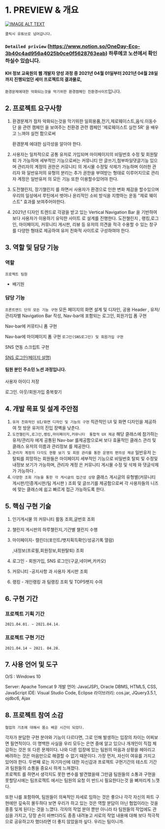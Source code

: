 # 1. PREVIEW & 개요

[![IMAGE ALT TEXT](https://user-images.githubusercontent.com/62824389/118222627-ec852e80-b4ba-11eb-8658-a3ea20326cb8.png)](https://www.youtube.com/watch?v=EmRAOXcCnBU  "Video Title")

```
클릭시 유튜브로 넘어갑니다.
```

###  ` Detailed priview `  (https://www.notion.so/OneDay-Eco-3b40c4ad956a4025b0ce0f5628763eab) 하루에코 노션에서 확인 하실수 있습니다.
#### KH 정보 교육원의 웹 개발자 양성 과정 중 2021년 04월 01일부터 2021년 04월 28일까지 진행되었던 세미 프로젝트의 결과물로, 
`환경문제에대한 악화되는것을 막기위한 환경캠페인 친환경사이트`입니다.

## 2. 프로젝트 요구사항

1. 환경문제가 점차 악화되는것을 막기위한  일회용품,전기,제로웨이스트,음식.이동수단 을 관련 캠페인 을 보여주는 친환경 관련 캠페인  '제로웨이스트  실천 5R' 을 배우고 느껴야  실천 함으로써

    환경문제 에대한 심각성을 알아야 한다. 

2. 사용자는 일차적으로 공통 유저로 가입되며 마이페이지의 비밀번호 수정 및 회원탈퇴 가 가능하며  세부적인 기능으로써는 커뮤니티 안  글쓰기,첨부파일댓글기능 있으며 
관리자의 계정의 권한은 커뮤니티 의 게시물 수정및 삭제가 가능하며 이러한 관리자 와 
일반유저의 유형의 분리는 추가 권한을 부여받는 형태로 이루어지므로 관리자 계정은 일반유저 의  모든 기능 또한 이용할수있어야 한다.
3. 도전챌린지,  장기챌린지  를  하면서 사용자가 환경으로 인한 변화 체감을 할수있으며 
우리의 일상에서 루틴에서 벗어나 윤리적인 소비 방식을 지향하는 운동 "제로 웨이스트"  효과를
보여주어야한다.
4. 2021년 디자인 트렌드로 각광을 받고 있는 Vertical Navigation Bar  을 기반하여 보다 사용자가 
이용하기 유익한 사이트 로 설계를 진행한다. 도전챌린지 , 랭킹,로그인, 마이페이지, 커뮤니티 게시판, 리뷰 등 유저의 의견을 적극 수용할 수 있는 창구를 다양한 형태로 제공하여 유저 친화적 사이트로 구성하여야 한다.

## 3. 역할 및 담당 기능

### 역할

`프로젝트 팀원`

- 배기원

### 담당 기능

`프론트엔드 단의 모든 기능 구현`
모든 페이지의 화면 설계 및 디자인,
공용 Header , 유저/관리자별 Navigation Bar 작성,
Nav-bar에 포함되는 로그인, 회원가입 폼 구현

Nav-bar에  커뮤티니 폼 구현 

Nav-bar에 마이페이지 폼 구현 
`로그인(SNS로그인) 및 회원가입 구현`

SNS 연동 스크립트 구현  

[SNS 로그인(페이지  설명)](https://www.notion.so/SNS-327bb7387c8045e487594d0a47fa5ab3) 
#### 팀원 분인 주소민  노션 과정입니다.

사용자 아이디 저장 

로그인. 아웃/회원가입
중복찾기 

## 4. 개발 목표 및 설계 주안점

1. `유저 친화적인 UI/화면 디자인 및 기능의 구현`
직관적인 UI 및 화면 디자인을 제공하여 첫 방문 유저의 진입 장벽을 낮춘다.
2. `도전챌린지,로그인,랭킹,마이페이지,커뮤니티  통합적 UX 제공`
해당 클래스에 참가하는 유저/관리자 에게 공통된 Nav-bar 를제공함으로써 보다 효율적인
클래스 관리 및 클래스 유저의 이름과 관리정보 를 제공한다. 
3. `관리자 계정의 다각도 현황 보기 및 회원 관리를 통한 운영의 편의성 제공`
일반유저 는   탈퇴를 희망하는 회원들은 마이페이지 세부적인 기능으로 비밀번호 탈퇴 및 수정및 내정보 보기가 가능하며, 관리자 계정 은 커뮤니티 게시물 수정 및 삭제 와 댓글삭제가 가능하다 .
4. `다양한 조회 기능을 통한 각 게시글의 접근성 상향`
클래스 게시글의 유형별(커뮤니티 게시판/인증게시판/팀 게시판 ) 조회 및 글쓰기를 제공함으로써 각 사용자들의 니즈에 맞는 클래스에 쉽고 빠르게 접근 가능하도록 한다.

## 5. 핵심 구현 기술

1. 인기게시물 의   커뮤니티 활동 조회,글번호 조회
2. 챌린지 게시판의 하루챌린지,기간별 챌린지 수행
3. 마이페이지- 캘린더(포인트/뱃지획득확인/성공기록 열람) 

    ,내정보(프로필,회원정보,회원탈퇴) 조회

4. 로그인 - 회원가입, SNS 로그인(구글,네이버,카카오)   
5. 커뮤니티 -공지사항 과 사용자 게시판 조회 
6. 랭킹 - 개인랭킹 과 팀랭킹  조회  및  TOP5뱃지 수여  

## 6. 구현 기간

### 프로젝트 기획 기간

`2021.04.01. ~ 2021.04.14.`

### 프로젝트 구현 기간

`2021.04.14 ~ 2021. 04.28.`

## 7. 사용 언어 및 도구

O/S : Windows 10

Server: Apache Tomcat 9
개발 언어: Java(JSP), Oracle DBMS, HTML5, CSS, JavaScript
IDE: Visual Studio Code, Eclipse
라이브러리: cos.jar, JQuery3.5.1, ojdbc6, Ajax

## 8. 프로젝트 참여 소감

`협업의 기초에 대해서 몸소 배운 시간이 되었다.`


  각자가 분담한 구현 분야와 기능이 다르다면, 그로 인해 발생하는 입장의 차이는 어찌보면 필연적이다. 이 명백한 사실을 우리 모두는 은연 중에 알고 있으나 개개인이 직접 체감하는 것은 또 다른 문제이다. 나와 다른 입장에 있는 팀원의 마음과 상황을 헤아리고 배려하는 것은 마음만으로 해결할 수 없기 때문이다. 가장 먼저, 자신이 여유를 가지고 있어야 한다. 두번째 로는 자기자신에 대한 자신감과  프로젝트 구현기간의 테스트  기간 과 팀원들의 소통을 중요시 하게 느껴졌다.   
프로젝트 를 하면서 생각지도 못한 변수를 발견했을때  그만큼 팀원들의 소통과  구현을 못할당시에는 팀프로젝트 에서는 팀원의 요청 이 반드시 필요한다는것 을 뼈저리게 느꼇다.

  
 또한 나를 포함하여, 팀원들이 의욕적인 자세로 임하는 것은 좋으나 각각 자신의 파트 구현에만 깊숙히 몰두하다 보면 우리가 하고 있는 것은 역할 분담이 아닌 협업이라는 것을 종종 잊게 된다는 것을 느꼈다. 각자의 작업 분야 뿐만 아니라 타 팀원들의 작업에도 관심을 가지고, 당장 손이 바쁘더라도 종종 내려놓고 서로의 작업 내용에 대해 보다 적극적으로 공유하고자 했더라면 더 좋지 않았을까 싶다. 우리는 팀이니까. 
  
  
  
  







